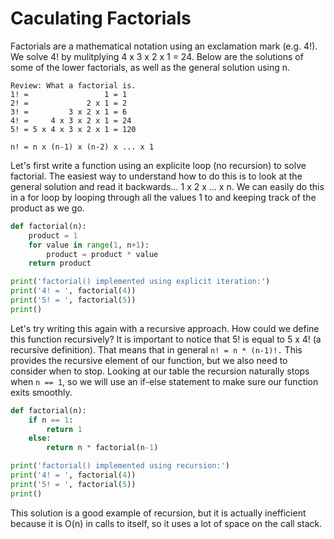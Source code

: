 # Caculating Factorials

Factorials are a mathematical notation using an exclamation mark (e.g. 
4!). We solve 4! by mulitplying 4 x 3 x 2 x 1 = 24. Below are the 
solutions of some of the lower factorials, as well as the general 
solution using n. 

``` plaintext
Review: What a factorial is.
1! =                 1 = 1
2! =             2 x 1 = 2
3! =         3 x 2 x 1 = 6
4! =     4 x 3 x 2 x 1 = 24
5! = 5 x 4 x 3 x 2 x 1 = 120

n! = n x (n-1) x (n-2) x ... x 1
```

Let's first write a function using an explicite loop (no recursion) to 
solve factorial. The easiest way to understand how to do this is to look 
at the general solution and read it backwards... 1 x 2 x ... x n. We can 
easily do this in a for loop by looping through all the values 1 to and 
keeping track of the product as we go.


``` python
def factorial(n):
    product = 1
    for value in range(1, n+1):
        product = product * value
    return product

print('factorial() implemented using explicit iteration:')
print('4! = ', factorial(4))
print('5! = ', factorial(5))
print()
```

Let's try writing this again with a recursive approach. How could we 
define this function recursively? It is important to notice that 5! is 
equal to 5 x 4! (a recursive definition). That means that in general 
`n! = n * (n-1)!.` This provides the recursive element of our function, 
but we also need to consider when to stop. Looking at our table the 
recursion naturally stops when `n == 1`, so we will use an if-else 
statement to make sure our function exits smoothly.

``` python
def factorial(n):
    if n == 1:
        return 1
    else:
        return n * factorial(n-1)

print('factorial() implemented using recursion:')
print('4! = ', factorial(4))
print('5! = ', factorial(5))
print()
```

This solution is a good example of recursion, but it is actually 
inefficient because it is O(n) in calls to itself, so it uses a lot of 
space on the call stack.